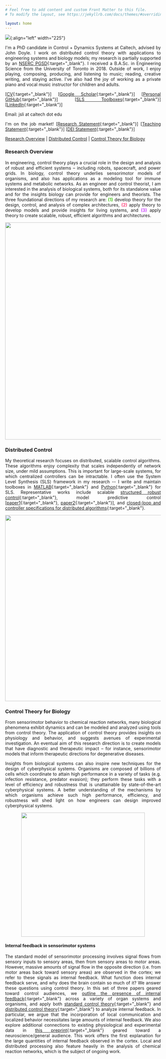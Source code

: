 ```yaml
---
# Feel free to add content and custom Front Matter to this file.
# To modify the layout, see https://jekyllrb.com/docs/themes/#overriding-theme-defaults

layout: home
---
```


<style>body {text-align: justify}</style>

![](/assets/profile_picture.jpeg){:align="left" width="225"}

I'm a PhD candidate in Control + Dynamics Systems at Caltech, advised by John Doyle. I work on distributed control theory with applications to engineering systems and biology models; my research is partially supported by an [NSERC PGSD](https://www.nserc-crsng.gc.ca/Students-Etudiants/PG-CS/BellandPostgrad-BelletSuperieures_eng.asp){:target="_blank"}. I received a B.A.Sc. in Engineering Science from the University of Toronto in 2018. Outside of work, I enjoy playing, composing, producing, and listening to music; reading, creative writing, and staying active. I've also had the joy of working as a private piano and vocal music instructor for children and adults.

[[CV](/assets/jsli_cv_jan16.pdf){:target="_blank"}] [[Google Scholar](https://scholar.google.com/citations?user=4EQuvGEAAAAJ){:target="_blank"}] [[Personal GitHub](https://github.com/flyingpeach){:target="_blank"}] [[SLS Toolboxes](https://github.com/sls-caltech/){:target="_blank"}] [[LinkedIn](https://www.linkedin.com/in/jslisali/){:target="_blank"}] 

Email: jsli at caltech dot edu

I'm on the job market! [[Research Statement](/assets/jsli_research_statement_jan16.pdf){:target="_blank"}] [[Teaching Statement](/assets/jsli_teaching_statement_nov01.pdf){:target="_blank"}] [[DEI Statement](/assets/jsli_dei_statement_nov01.pdf){:target="_blank"}]

[Research Overview](#research-overview) | [Distributed Control](#distributed-control) | [Control Theory for Biology](#control-theory-for-biology) 

### **Research Overview**
In engineering, control theory plays a crucial role in the design and analysis of robust and efficient systems – including robots, spacecraft, and power grids. In biology, control theory underlies sensorimotor models of organisms, and also has applications as a modeling tool for immune systems and metabolic networks. As an engineer and control theorist, I am interested in the analysis of biological systems, both for its standalone value and for the insights biology can provide for engineers and theorists. The three foundational directions of my research are:
<span style="color:#4ECA21;">**(1)**</span> develop theory for the design, control, and analysis of complex architectures, <span style="color:#FF477E;">**(2)**</span> apply theory to develop models and provide insights for living systems, and <span style="color:#CE47FF;">**(3)**</span> apply theory to create scalable, robust, efficient algorithms and architectures.

<p align="center">
 <img width="700" src="/assets/diagram_research_directions.png">
</p>

### **Distributed Control**
My theoretical research focuses on distributed, scalable control algorithms. These algorithms enjoy complexity that scales independently of network size, under mild assumptions.  This is important for large-scale systems, for which centralized controllers can be intractable. I often use the System Level Synthesis (SLS) framework in my research -- I write and maintain toolboxes in [MATLAB](https://github.com/sls-caltech/sls-code/tree/master/matlab){:target="_blank"} and [Python](https://github.com/shih-hao-tseng/SLSpy){:target="_blank"} for SLS. Representative works include scalable [structured robust control](https://arxiv.org/abs/2204.02493){:target="_blank"}, model predictive control [[paper1](https://arxiv.org/abs/2110.07010){:target="_blank"}, [paper2](https://arxiv.org/abs/2203.00780){:target="_blank"}], and [closed-loop and controller specifications for distributed algorithms](https://arxiv.org/abs/2006.05040){:target="_blank"}. 

<p align="center">
 <img width="600" src="/assets/diagram_distributed_ctrl.png">
</p>

### **Control Theory for Biology** 
From sensorimotor behavior to chemical reaction networks, many biological phenomena exhibit dynamics and can be modeled and analyzed using tools from control theory. The application of control theory provides insights on physiology and behavior, and suggests avenues of experimental investigation. An eventual aim of this research direction is to create models that have diagnostic and therapeutic impact – for instance, sensorimotor models that inform therapeutic directions for degenerative diseases.

Insights from biological systems can also inspire new techniques for the design of cyberphysical systems. Organisms are composed of billions of cells which coordinate to attain high performance in a variety of tasks (e.g. infection resistance, predator evasion); they perform these tasks with a level of efficiency and robustness that is unattainable by state-of-the-art cyberphysical systems. A better understanding of the mechanisms by which organisms achieve such high performance, efficiency, and robustness will shed light on how engineers can design improved cyberphysical systems.

<p align="center">
 <img width="400" src="/assets/diagram_ctrl_for_bio.png">
</p>

#### **Internal feedback in sensorimotor systems**
The standard model of sensorimotor processing involves signal flows from sensory inputs to sensory areas, then from sensory areas to motor areas. However, massive amounts of signal flow in the opposite direction (i.e. from motor areas back toward sensory areas) are observed in the cortex; we refer to these signals as internal feedback. What function does internal feedback serve, and why does the brain contain so much of it? We answer these questions using control theory. In this set of three papers geared toward control audiences, we [outline the presence of internal feedback](https://arxiv.org/abs/2110.05029
){:target="_blank"} across a variety of organ systems and organisms, and apply both [standard control theory](https://arxiv.org/abs/2109.11752
){:target="_blank"} and [distributed control theory](https://arxiv.org/abs/2109.11757
){:target="_blank"} to analyze internal feedback. In particular, we argue that the incorporation of local communication and localized behavior necessitates large amounts of internal feedback. We also explore additional connections to existing physiological and experimental data in [this preprint](https://arxiv.org/abs/2211.05922){:target="_blank"} geared toward a neuroscience/general audience. This work offers the first explanation for the large quantities of internal feedback observed in the cortex. Local and distributed processing also feature heavily in the analysis of chemical reaction networks, which is the subject of ongoing work.




